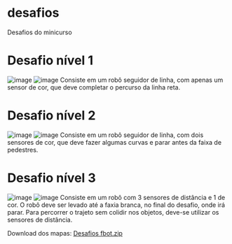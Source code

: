 # desafios
Desafios do minicurso

# Desafio nível 1
![image](https://user-images.githubusercontent.com/86270082/236907122-a907b64c-ce04-4183-898e-cd6362df4421.png)
![image](https://user-images.githubusercontent.com/86270082/236907185-b35511f2-2eea-45ac-9a01-272ebb5065cf.png)
Consiste em um robô seguidor de linha, com apenas um sensor de cor, que deve completar o percurso da linha reta.

# Desafio nível 2
![image](https://user-images.githubusercontent.com/86270082/236908099-1f28a638-633a-4a8a-acb7-7e788fd7380d.png)
![image](https://user-images.githubusercontent.com/86270082/236908124-7f418bab-1919-4c37-99dc-31cac68c80ff.png)
Consiste em um robô seguidor de linha, com dois sensores de cor, que deve fazer algumas curvas e parar antes da faixa de pedestres.

# Desafio nível 3
![image](https://user-images.githubusercontent.com/86270082/236908623-b041e584-3351-41d2-8c47-091a152dcb65.png)
![image](https://user-images.githubusercontent.com/86270082/236908655-804e0bcd-b186-45dc-89aa-686ccdfa7364.png)
Consiste em um robô com 3 sensores de distância e 1 de cor. O robô deve ser levado até a faxia branca, no final do desafio, onde irá parar. Para percorrer o trajeto sem colidir nos objetos, deve-se utilizar os sensores de distância.



Download dos mapas: [Desafios fbot.zip](https://github.com/FBOT-SEK/desafios/files/11424312/Desafios.fbot.zip)
